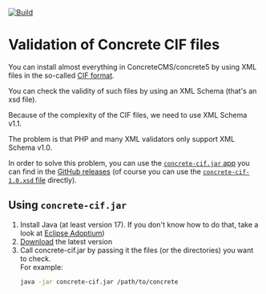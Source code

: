 [![Build](https://github.com/concrete5-community/concrete-cif/actions/workflows/build.yml/badge.svg)](https://github.com/concrete5-community/concrete-cif/actions/workflows/build.yml)

# Validation of Concrete CIF files

You can install almost everything in ConcreteCMS/concrete5 by using XML files in the so-called [CIF format](https://documentation.concretecms.org/developers/packages/install-content-using-content-interchange-format-cif).

You can check the validity of such files by using an XML Schema (that's an xsd file).

Because of the complexity of the CIF files, we need to use XML Schema v1.1.

The problem is that PHP and many XML validators only support XML Schema v1.0.

In order to solve this problem, you can use the [`concrete-cif.jar` app](https://github.com/concrete5-community/concrete-cif/releases/latest/download/concrete-cif.jar) you can find in the [GitHub releases](https://github.com/concrete5-community/concrete-cif/releases) (of course you can use the [`concrete-cif-1.0.xsd` file](https://github.com/concrete5-community/concrete-cif/releases/latest/download/concrete-cif-1.0.xsd) directly).

## Using `concrete-cif.jar`

1. Install Java (at least version 17). If you don't know how to do that, take a look at [Eclipse Adoptium](https://adoptium.net/))
2. [Download](https://github.com/concrete5-community/concrete-cif/releases/latest/download/concrete-cif.jar) the latest version
3. Call concrete-cif.jar by passing it the files (or the directories) you want to check.  
   For example:
   ```sh
   java -jar concrete-cif.jar /path/to/concrete
   ```

